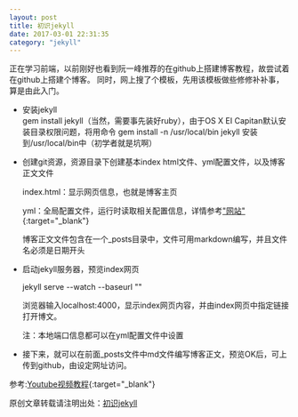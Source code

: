 ```yaml
---
layout: post
title: 初识jekyll
date: 2017-03-01 22:31:35
category: "jekyll"
---
```


正在学习前端，以前刚好也看到阮一峰推荐的在github上搭建博客教程，故尝试着在github上搭建个博客。
同时，网上搜了个模板，先用该模板做些修修补补事，算是由此入门。

- 安装jekyll  
gem install jekyll（当然，需要事先装好ruby），由于OS X EI Capitan默认安装目录权限问题，将用命令
gem install -n /usr/local/bin jekyll
安装到/usr/local/bin中（初学者就是坑啊）

- 创建git资源，资源目录下创建基本index html文件、yml配置文件，以及博客正文文件
    
    index.html：显示网页信息，也就是博客主页

    yml：全局配置文件，运行时读取相关配置信息，详情参考["网站"](http://jekyllrb.com/docs/configuration/){:target="_blank"}

    博客正文文件包含在一个_posts目录中，文件可用markdown编写，并且文件名必须是日期开头

- 启动jekyll服务器，预览index网页

    jekyll serve --watch --baseurl ""

    浏览器输入localhost:4000，显示index网页内容，并由index网页中指定链接打开博文。

    注：本地端口信息都可以在yml配置文件中设置

- 接下来，就可以在前面_posts文件中md文件编写博客正文，预览OK后，可上传到github，由设定网址访问。

参考:[Youtube视频教程](https://www.youtube.com/watch?v=oiNVQ9Zjy4o&list=PLWjCJDeWfDdfVEcLGAfdJn_HXyM4Y7_k-&index=1){:target="_blank"}

原创文章转载请注明出处：[初识jekyll](https://liushizhe.github.io/jekyII-blog)